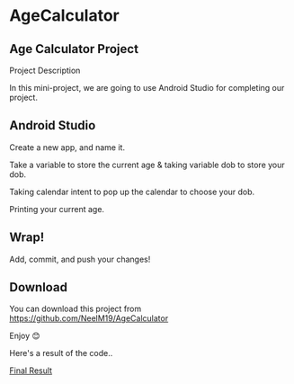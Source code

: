 # AgeCalculator 

Age Calculator Project
-----------------------------------------------------------------------------------------------

Project Description

In this mini-project, we are going to use Android Studio for completing our project.


Android Studio
-----------------------------------------------------------------------------------------------

 Create a new app, and name it.

 Take a variable to store the current age & taking variable dob to store your dob.

 Taking calendar intent to pop up the calendar to choose your dob.

 Printing your current age.

Wrap!
-----------------------------------------------------------------------------------------------

 Add, commit, and push your changes!

Download
-----------------------------------------------------------------------------------------------

 You can download this project from https://github.com/NeelM19/AgeCalculator 

Enjoy 😊


Here's a result of the code..

[Final Result](https://user-images.githubusercontent.com/87281050/145407459-5fb0d593-976c-4d7d-9ddb-371876aa456f.jpeg)
